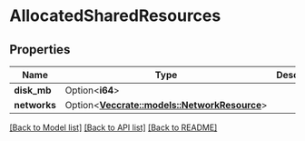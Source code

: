# AllocatedSharedResources

## Properties

Name | Type | Description | Notes
------------ | ------------- | ------------- | -------------
**disk_mb** | Option<**i64**> |  | [optional]
**networks** | Option<[**Vec<crate::models::NetworkResource>**](NetworkResource.md)> |  | [optional]

[[Back to Model list]](../README.md#documentation-for-models) [[Back to API list]](../README.md#documentation-for-api-endpoints) [[Back to README]](../README.md)


